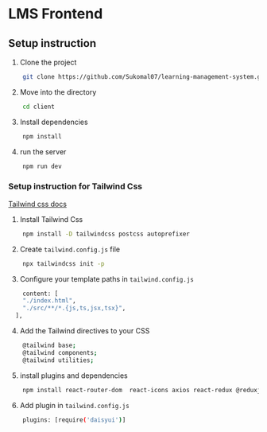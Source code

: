 # LMS Frontend

## Setup instruction

1. Clone the project

```bash
    git clone https://github.com/Sukomal07/learning-management-system.git
```

2. Move into the directory

```bash
    cd client
```

3. Install dependencies

```bash
    npm install
```

4. run the server

```bash
    npm run dev
```

### Setup instruction for Tailwind Css

[Tailwind css docs](https://tailwindcss.com/docs/installation)

1. Install Tailwind Css

```bash
    npm install -D tailwindcss postcss autoprefixer
```

2. Create `tailwind.config.js` file

```bash
    npx tailwindcss init -p
```

3. Configure your template paths in `tailwind.config.js`

```bash
    content: [
    "./index.html",
    "./src/**/*.{js,ts,jsx,tsx}",
  ],
```

4. Add the Tailwind directives to your CSS

```bash
    @tailwind base;
    @tailwind components;
    @tailwind utilities;
```

5. install plugins and dependencies

```bash
    npm install react-router-dom  react-icons axios react-redux @reduxjs/toolkit react-chartjs-2 chart.js daisyui react-toastify @tailwindcss/line-clamp @emailjs/browser
```

6.  Add plugin in `tailwind.config.js`

```bash
    plugins: [require('daisyui')]
```
